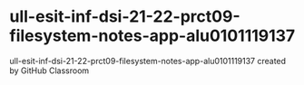 # ull-esit-inf-dsi-21-22-prct09-filesystem-notes-app-alu0101119137
ull-esit-inf-dsi-21-22-prct09-filesystem-notes-app-alu0101119137 created by GitHub Classroom
